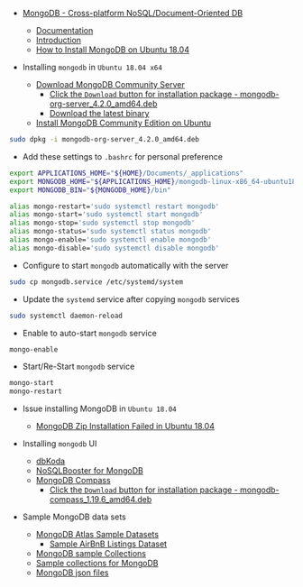 - [MongoDB - Cross-platform NoSQL/Document-Oriented DB](https://docs.mongodb.com/manual/)
  - [Documentation](https://docs.mongodb.com/)
  - [Introduction](https://docs.mongodb.com/manual/introduction/)
  - [How to Install MongoDB on Ubuntu 18.04](https://www.digitalocean.com/community/tutorials/how-to-install-mongodb-on-ubuntu-18-04)

- Installing `mongodb` in `Ubuntu 18.04 x64`
  - [Download MongoDB Community Server](https://www.mongodb.com/download-center/community)
    - [Click the `Download` button for installation package - mongodb-org-server_4.2.0_amd64.deb](https://www.mongodb.com/download-center/community)
    - [Download the latest binary](https://www.mongodb.org/dl/linux/x86_64-ubuntu1804)
  - [Install MongoDB Community Edition on Ubuntu](https://docs.mongodb.com/manual/tutorial/install-mongodb-on-ubuntu/)

```bash
sudo dpkg -i mongodb-org-server_4.2.0_amd64.deb
```

- Add these settings to `.bashrc` for personal preference

```bash
export APPLICATIONS_HOME="${HOME}/Documents/_applications"
export MONGODB_HOME="${APPLICATIONS_HOME}/mongodb-linux-x86_64-ubuntu1804-4.2.0"
export MONGODB_BIN="${MONGODB_HOME}/bin"

alias mongo-restart='sudo systemctl restart mongodb'
alias mongo-start='sudo systemctl start mongodb'
alias mongo-stop='sudo systemctl stop mongodb'
alias mongo-status='sudo systemctl status mongodb'
alias mongo-enable='sudo systemctl enable mongodb'
alias mongo-disable='sudo systemctl disable mongodb'
```

- Configure to start `mongodb` automatically with the server

```bash
sudo cp mongodb.service /etc/systemd/system
```

- Update the `systemd` service after copying `mongodb` services 

```bash
sudo systemctl daemon-reload
```

- Enable to auto-start `mongodb` service

```bash
mongo-enable
```

- Start/Re-Start `mongodb` service

```bash
mongo-start
mongo-restart
```

- Issue installing MongoDB in `Ubuntu 18.04`
  - [MongoDB Zip Installation Failed in Ubuntu 18.04](https://stackoverflow.com/questions/51006934/mongodb-zip-installation-failed-in-ubuntu-18-04)

- Installing `mongodb` UI
  - [dbKoda](https://www.dbkoda.com/)
  - [NoSQLBooster for MongoDB](https://nosqlbooster.com/downloads)
  - [MongoDB Compass](https://www.mongodb.com/download-center/compass)
    - [Click the `Download` button for installation package - mongodb-compass_1.19.6_amd64.deb](https://www.mongodb.com/download-center/compass)

- Sample MongoDB data sets
  - [MongoDB Atlas Sample Datasets](https://docs.atlas.mongodb.com/sample-data/available-sample-datasets/)
    - [Sample AirBnB Listings Dataset](https://docs.atlas.mongodb.com/sample-data/sample-airbnb/#sample-airbnb)
  - [MongoDB sample Collections](https://medium.com/dbkoda/mongodb-sample-collections-52d6a7745908)
  - [Sample collections for MongoDB](https://github.com/SouthbankSoftware/dbkoda-data)
  - [MongoDB json files](https://github.com/ozlerhakan/mongodb-json-files)
